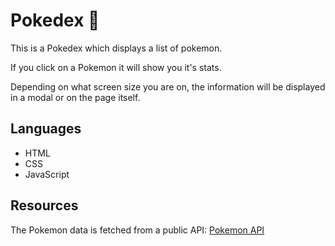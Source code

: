 # Pokedex :duck:

This is a Pokedex which displays a list of pokemon.

If you click on a Pokemon it will show you it's stats.

Depending on what screen size you are on, the information will be displayed in a modal or on the page itself.

## Languages

- HTML
- CSS
- JavaScript

## Resources

The Pokemon data is fetched from a public API:
[Pokemon API](https://pokeapi.co/)
